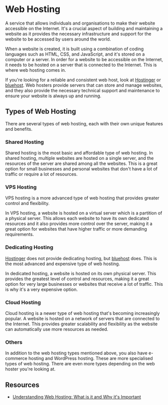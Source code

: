 # Web Hosting

A service that allows individuals and organisations to make their website accessible on the Internet. It's a crucial aspect of building and maintaining a website as it provides the necessary infrastructure and support for the website to be accessed by users around the world.

When a website is created, it is built using a combination of coding languages such as HTML, CSS, and JavaScript, and it's stored on a computer or a server. In order for a website to be accessible on the Internet, it needs to be hosted on a server that is connected to the Internet. This is where web hosting comes in.

If you're looking for a reliable and consistent web host, look at [Hostinger](https://www.hostinger.com) or [bluehost](https://www.bluehost.com). Web hosters provide servers that can store and manage websites, and they also provide the necessary technical support and maintenance to ensure your website is always up and running.

## Types of Web Hosting

There are several types of web hosting, each with their own unique features and benefits.

### Shared Hosting

Shared hosting is the most basic and affordable type of web hosting. In shared hosting, multiple websites are hosted on a single server, and the resources of the server are shared among all the websites. This is a great option for small businesses and personal websites that don't have a lot of traffic or require a lot of resources.

### VPS Hosting

VPS hosting is a more advanced type of web hosting that provides greater control and flexibility.

In VPS hosting, a website is hosted on a virtual server which is a partition of a physical server. This allows each website to have its own dedicated resources and it also provides more control over the server, making it a great option for websites that have higher traffic or more demanding requirements.

### Dedicating Hosting

[Hostinger](https://www.hostinger.com) does not provide dedicating hosting, but [bluehost](https://www.bluehost.com) does. This is the most advanced and expensive type of web hosting.

In dedicated hosting, a website is hosted on its own physical server. This provides the greatest level of control and resources, making it a great option for very large businesses or websites that receive a lot of traffic. This is why it's a very expensive option.

### Cloud Hosting

Cloud hosting is a newer type of web hosting that's becoming increasingly popular. A website is hosted on a network of servers that are connected to the Internet. This provides greater scalability and flexibility as the website can automatically use more resources as needed.

### Others

In addition to the web hosting types mentioned above, you also have e-commerce hosting and WordPress hosting. These are more specialised types of web hosting. There are even more types depending on the web hoster you're looking at.

## Resources

- [Understanding Web Hosting: What is it and Why it's Important](https://www.youtube.com/watch?v=HAsQ4-ndWic)
